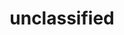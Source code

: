 ---
title: unclassified
excerpt: ''
deprecated: false
hidden: true
metadata:
  title: ''
  description: ''
  robots: index
next:
  description: ''
---